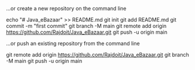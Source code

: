…or create a new repository on the command line

echo "# Java_eBazaar" >> README.md
git init
git add README.md
git commit -m "first commit"
git branch -M main
git remote add origin https://github.com/Rajdoit/Java_eBazaar.git
git push -u origin main

…or push an existing repository from the command line

git remote add origin https://github.com/Rajdoit/Java_eBazaar.git
git branch -M main
git push -u origin main
